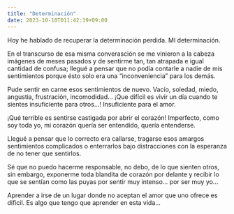 ```yaml
---
title: "Determinación"
date: 2023-10-10T011:42:39+09:00
---
```


Hoy he hablado de recuperar la determinación perdida. MI determinación.

En el transcurso de esa misma converasción se me vinieron a la cabeza imágenes de meses pasados y de sentirme tan, tan atrapada e igual cantidad de confusa; llegué a pensar que no podía contarle a nadie de mis sentimientos porque ésto solo era una “inconveniencia” para los demás.

Pude sentir en carne esos sentimientos de nuevo. Vacío, soledad, miedo, angustia, frustración, incomodidad... ¡Que difícil es vivir un día cuando te sientes insuficiente para otros...!  Insuficiente para el amor.

¡Qué terrible es sentirse castigada por abrir el corazón! Imperfecto, como soy toda yo, mi corazón quería ser entendido, quería entenderse.

Llegué a pensar que lo correcto era callarse, tragarse esos amargos sentimientos complicados o enterrarlos bajo distracciones con la esperanza de no tener que sentirlos.

Sé que no puedo hacerme responsable, no debo, de lo que sienten otros, sin embargo, exponerme toda blandita de corazón por delante y recibir lo que se sentían como las puyas por sentir muy intenso... por ser muy yo...

Aprender a irse de un lugar donde no aceptan el amor que uno ofrece es dificil. Es algo que tengo que aprender en esta vida...